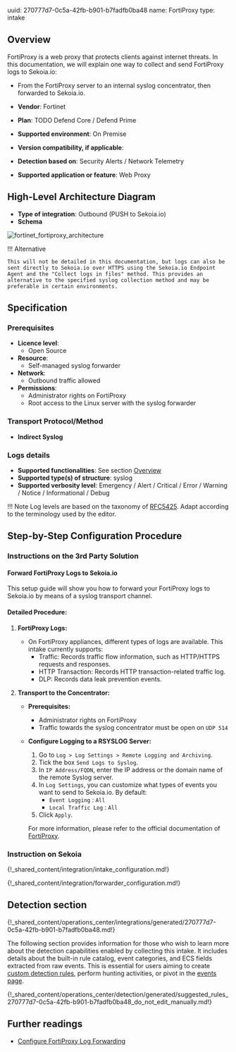 uuid: 270777d7-0c5a-42fb-b901-b7fadfb0ba48
name: FortiProxy
type: intake

## Overview

FortiProxy is a web proxy that protects clients against internet threats.
In this documentation, we will explain one way to collect and send FortiProxy logs to Sekoia.io:
- From the FortiProxy server to an internal syslog concentrator, then forwarded to Sekoia.io.

- **Vendor**: Fortinet
- **Plan**: TODO Defend Core / Defend Prime
- **Supported environment**: On Premise
- **Version compatibility, if applicable**:
- **Detection based on**: Security Alerts / Network Telemetry
- **Supported application or feature**: Web Proxy

## High-Level Architecture Diagram

- **Type of integration**: Outbound (PUSH to Sekoia.io)
- **Schema**

![fortinet_fortiproxy_architecture](/assets/integration/fortinet_fortiproxy_architecture.png)

!!! Alternative

    This will not be detailed in this documentation, but logs can also be sent directly to Sekoia.io over HTTPS using the Sekoia.io Endpoint Agent and the "Collect logs in files" method. This provides an alternative to the specified syslog collection method and may be preferable in certain environments.

## Specification

### Prerequisites

- **Licence level**:
    - Open Source
- **Resource**:
    - Self-managed syslog forwarder
- **Network**:
    - Outbound traffic allowed
- **Permissions**:
    - Administrator rights on FortiProxy
    - Root access to the Linux server with the syslog forwarder

### Transport Protocol/Method

- **Indirect Syslog**

### Logs details

- **Supported functionalities**: See section [Overview](#overview)
- **Supported type(s) of structure**: syslog
- **Supported verbosity level**: Emergency / Alert / Critical / Error / Warning / Notice / Informational / Debug

!!! Note
    Log levels are based on the taxonomy of [RFC5425](https://datatracker.ietf.org/doc/html/rfc5424). Adapt according to the terminology used by the editor.

## Step-by-Step Configuration Procedure

### Instructions on the 3rd Party Solution

#### Forward FortiProxy Logs to Sekoia.io

This setup guide will show you how to forward your FortiProxy logs to Sekoia.io by means of a syslog transport channel.

#### Detailed Procedure:

1. **FortiProxy Logs:**
    - On FortiProxy appliances, different types of logs are available. This intake currently supports:
      - Traffic: Records traffic flow information, such as HTTP/HTTPS requests and responses.
      - HTTP Transaction: Records HTTP transaction-related traffic log.
      - DLP: Records data leak prevention events.

2. **Transport to the Concentrator:**

    - **Prerequisites:**
      - Administrator rights on FortiProxy
      - Traffic towards the syslog concentrator must be open on `UDP 514`

    - **Configure Logging to a RSYSLOG Server:**

      1. Go to `Log > Log Settings > Remote Logging and Archiving`.
      2. Tick the box `Send Logs to Syslog`.
      3. In `IP Address/FQDN`, enter the IP address or the domain name of the remote Syslog server.
      4. In `Log Settings`, you can customize what types of events you want to send to Sekoia.io. By default:
         - `Event Logging` : `All`
         - `Local Traffic Log` : `All`
      5. Click `Apply`.

      For more information, please refer to the official documentation of [FortiProxy](https://docs.fortinet.com/document/fortiproxy/7.0.0/administration-guide/707542/log-settings#Log_Settings).

### Instruction on Sekoia

{!_shared_content/integration/intake_configuration.md!}

{!_shared_content/integration/forwarder_configuration.md!}

## Detection section

{!_shared_content/operations_center/integrations/generated/270777d7-0c5a-42fb-b901-b7fadfb0ba48.md!}

The following section provides information for those who wish to learn more about the detection capabilities enabled by collecting this intake. It includes details about the built-in rule catalog, event categories, and ECS fields extracted from raw events. This is essential for users aiming to create [custom detection rules](/docs/xdr/features/detect/sigma.md), perform hunting activities, or pivot in the [events page](/docs/xdr/features/investigate/events.md).

{!_shared_content/operations_center/detection/generated/suggested_rules_270777d7-0c5a-42fb-b901-b7fadfb0ba48_do_not_edit_manually.md!}

## Further readings

- [Configure FortiProxy Log Forwarding](https://docs.fortinet.com/document/fortiproxy/7.0.0/administration-guide/707542/log-settings#Log_Settings)